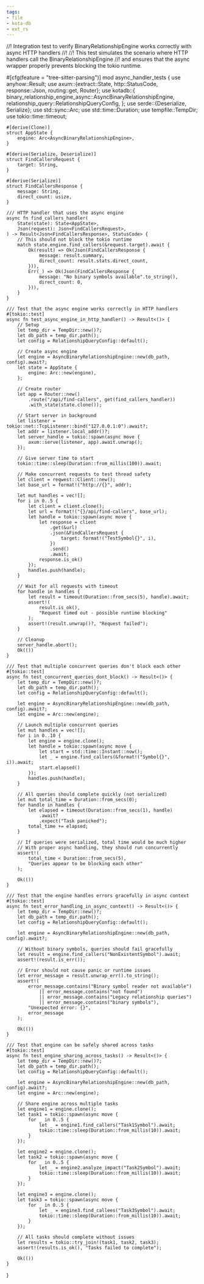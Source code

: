 ```yaml
---
tags:
- file
- kota-db
- ext_rs
---
```

//! Integration test to verify BinaryRelationshipEngine works correctly with async HTTP handlers
//!
//! This test simulates the scenario where HTTP handlers call the BinaryRelationshipEngine
//! and ensures that the async wrapper properly prevents blocking the tokio runtime.

#[cfg(feature = "tree-sitter-parsing")]
mod async_handler_tests {
    use anyhow::Result;
    use axum::{extract::State, http::StatusCode, response::Json, routing::get, Router};
    use kotadb::{
        binary_relationship_engine_async::AsyncBinaryRelationshipEngine,
        relationship_query::RelationshipQueryConfig,
    };
    use serde::{Deserialize, Serialize};
    use std::sync::Arc;
    use std::time::Duration;
    use tempfile::TempDir;
    use tokio::time::timeout;

    #[derive(Clone)]
    struct AppState {
        engine: Arc<AsyncBinaryRelationshipEngine>,
    }

    #[derive(Serialize, Deserialize)]
    struct FindCallersRequest {
        target: String,
    }

    #[derive(Serialize)]
    struct FindCallersResponse {
        message: String,
        direct_count: usize,
    }

    /// HTTP handler that uses the async engine
    async fn find_callers_handler(
        State(state): State<AppState>,
        Json(request): Json<FindCallersRequest>,
    ) -> Result<Json<FindCallersResponse>, StatusCode> {
        // This should not block the tokio runtime
        match state.engine.find_callers(&request.target).await {
            Ok(result) => Ok(Json(FindCallersResponse {
                message: result.summary,
                direct_count: result.stats.direct_count,
            })),
            Err(_) => Ok(Json(FindCallersResponse {
                message: "No binary symbols available".to_string(),
                direct_count: 0,
            })),
        }
    }

    /// Test that the async engine works correctly in HTTP handlers
    #[tokio::test]
    async fn test_async_engine_in_http_handler() -> Result<()> {
        // Setup
        let temp_dir = TempDir::new()?;
        let db_path = temp_dir.path();
        let config = RelationshipQueryConfig::default();

        // Create async engine
        let engine = AsyncBinaryRelationshipEngine::new(db_path, config).await?;
        let state = AppState {
            engine: Arc::new(engine),
        };

        // Create router
        let app = Router::new()
            .route("/api/find-callers", get(find_callers_handler))
            .with_state(state.clone());

        // Start server in background
        let listener = tokio::net::TcpListener::bind("127.0.0.1:0").await?;
        let addr = listener.local_addr()?;
        let server_handle = tokio::spawn(async move {
            axum::serve(listener, app).await.unwrap();
        });

        // Give server time to start
        tokio::time::sleep(Duration::from_millis(100)).await;

        // Make concurrent requests to test thread safety
        let client = reqwest::Client::new();
        let base_url = format!("http://{}", addr);

        let mut handles = vec![];
        for i in 0..5 {
            let client = client.clone();
            let url = format!("{}/api/find-callers", base_url);
            let handle = tokio::spawn(async move {
                let response = client
                    .get(&url)
                    .json(&FindCallersRequest {
                        target: format!("TestSymbol{}", i),
                    })
                    .send()
                    .await;
                response.is_ok()
            });
            handles.push(handle);
        }

        // Wait for all requests with timeout
        for handle in handles {
            let result = timeout(Duration::from_secs(5), handle).await;
            assert!(
                result.is_ok(),
                "Request timed out - possible runtime blocking"
            );
            assert!(result.unwrap()?, "Request failed");
        }

        // Cleanup
        server_handle.abort();
        Ok(())
    }

    /// Test that multiple concurrent queries don't block each other
    #[tokio::test]
    async fn test_concurrent_queries_dont_block() -> Result<()> {
        let temp_dir = TempDir::new()?;
        let db_path = temp_dir.path();
        let config = RelationshipQueryConfig::default();

        let engine = AsyncBinaryRelationshipEngine::new(db_path, config).await?;
        let engine = Arc::new(engine);

        // Launch multiple concurrent queries
        let mut handles = vec![];
        for i in 0..10 {
            let engine = engine.clone();
            let handle = tokio::spawn(async move {
                let start = std::time::Instant::now();
                let _ = engine.find_callers(&format!("Symbol{}", i)).await;
                start.elapsed()
            });
            handles.push(handle);
        }

        // All queries should complete quickly (not serialized)
        let mut total_time = Duration::from_secs(0);
        for handle in handles {
            let elapsed = timeout(Duration::from_secs(1), handle)
                .await?
                .expect("Task panicked");
            total_time += elapsed;
        }

        // If queries were serialized, total time would be much higher
        // With proper async handling, they should run concurrently
        assert!(
            total_time < Duration::from_secs(5),
            "Queries appear to be blocking each other"
        );

        Ok(())
    }

    /// Test that the engine handles errors gracefully in async context
    #[tokio::test]
    async fn test_error_handling_in_async_context() -> Result<()> {
        let temp_dir = TempDir::new()?;
        let db_path = temp_dir.path();
        let config = RelationshipQueryConfig::default();

        let engine = AsyncBinaryRelationshipEngine::new(db_path, config).await?;

        // Without binary symbols, queries should fail gracefully
        let result = engine.find_callers("NonExistentSymbol").await;
        assert!(result.is_err());

        // Error should not cause panic or runtime issues
        let error_message = result.unwrap_err().to_string();
        assert!(
            error_message.contains("Binary symbol reader not available")
                || error_message.contains("not found")
                || error_message.contains("Legacy relationship queries")
                || error_message.contains("binary symbols"),
            "Unexpected error: {}",
            error_message
        );

        Ok(())
    }

    /// Test that engine can be safely shared across tasks
    #[tokio::test]
    async fn test_engine_sharing_across_tasks() -> Result<()> {
        let temp_dir = TempDir::new()?;
        let db_path = temp_dir.path();
        let config = RelationshipQueryConfig::default();

        let engine = AsyncBinaryRelationshipEngine::new(db_path, config).await?;
        let engine = Arc::new(engine);

        // Share engine across multiple tasks
        let engine1 = engine.clone();
        let task1 = tokio::spawn(async move {
            for _ in 0..5 {
                let _ = engine1.find_callers("Task1Symbol").await;
                tokio::time::sleep(Duration::from_millis(10)).await;
            }
        });

        let engine2 = engine.clone();
        let task2 = tokio::spawn(async move {
            for _ in 0..5 {
                let _ = engine2.analyze_impact("Task2Symbol").await;
                tokio::time::sleep(Duration::from_millis(10)).await;
            }
        });

        let engine3 = engine.clone();
        let task3 = tokio::spawn(async move {
            for _ in 0..5 {
                let _ = engine3.find_callees("Task3Symbol").await;
                tokio::time::sleep(Duration::from_millis(10)).await;
            }
        });

        // All tasks should complete without issues
        let results = tokio::try_join!(task1, task2, task3);
        assert!(results.is_ok(), "Tasks failed to complete");

        Ok(())
    }
}
